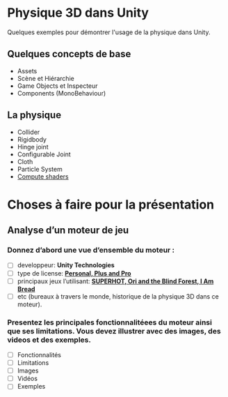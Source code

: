 # Physique 3D dans Unity
Quelques exemples pour démontrer l'usage de la physique dans Unity.

## Quelques concepts de base
- Assets
- Scène et Hiérarchie
- Game Objects et Inspecteur
- Components (MonoBehaviour)

## La physique
- Collider
- Rigidbody
- Hinge joint
- Configurable Joint
- Cloth
- Particle System
- [Compute shaders](https://docs.unity3d.com/560/Documentation/Manual/ComputeShaders.html)

# Choses à faire pour la présentation
## Analyse d’un moteur de jeu

### Donnez d’abord une vue d’ensemble du moteur :

- [ ] developpeur: **Unity Technologies**
- [ ] type de license: [**Personal, Plus and Pro**](https://unity3d.com/unity)
- [ ] principaux jeux l’utilisant: [**SUPERHOT, Ori and the Blind Forest, I Am Bread**](https://unity3d.com/showcase/gallery)
- [ ] etc (bureaux à travers le monde, historique de la physique 3D dans ce moteur).

### Presentez les principales fonctionnalitéees du moteur ainsi que ses limitations. Vous devez illustrer avec des images, des videos et des exemples.

- [ ] Fonctionnalités
- [ ] Limitations
- [ ] Images
- [ ] Vidéos
- [ ] Exemples

